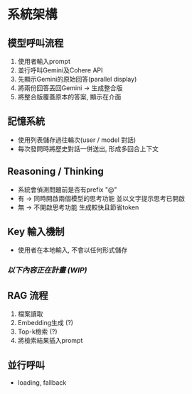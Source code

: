 # 系統架構
## 模型呼叫流程
1. 使用者輸入prompt
2. 並行呼叫Gemini及Cohere API
3. 先顯示Gemini的原始回答(parallel display)
4. 將兩份回答丟回Gemini → 生成整合版
5. 將整合版覆蓋原本的答案, 顯示在介面
## 記憶系統
- 使用列表儲存過往輪次(user / model 對話)
- 每次發問時將歷史對話一併送出, 形成多回合上下文
## Reasoning / Thinking
- 系統會偵測問題前是否有prefix "@"
- 有 → 同時開啟兩個模型的思考功能 並以文字提示思考已開啟
- 無 → 不開啟思考功能 生成較快且節省token
## Key 輸入機制
- 使用者在本地輸入, 不會以任何形式儲存
### *以下內容正在計畫 (WIP)*
## RAG 流程
1. 檔案讀取
2. Embedding生成 (?)
3. Top-k檢索 (?)
4. 將檢索結果插入prompt
## 並行呼叫
- loading, fallback